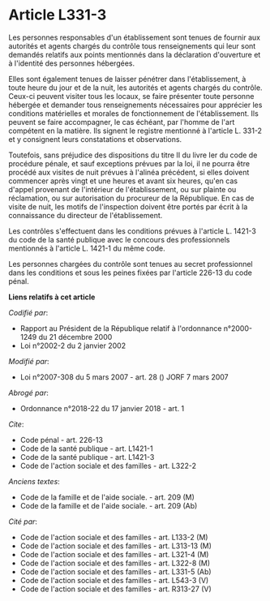 # Article L331-3

Les personnes responsables d'un établissement sont tenues de fournir aux autorités et agents chargés du contrôle tous
renseignements qui leur sont demandés relatifs aux points mentionnés dans la déclaration d'ouverture et à l'identité des
personnes hébergées. 

Elles sont également tenues de laisser pénétrer dans l'établissement, à toute heure du jour et de la nuit, les autorités et
agents chargés du contrôle. Ceux-ci peuvent visiter tous les locaux, se faire présenter toute personne hébergée et demander
tous renseignements nécessaires pour apprécier les conditions matérielles et morales de fonctionnement de l'établissement.
Ils peuvent se faire accompagner, le cas échéant, par l'homme de l'art compétent en la matière. Ils signent le registre
mentionné à l'article L. 331-2 et y consignent leurs constatations et observations. 

Toutefois, sans préjudice des dispositions du titre II du livre Ier du code de procédure pénale, et sauf exceptions prévues
par la loi, il ne pourra être procédé aux visites de nuit prévues à l'alinéa précédent, si elles doivent commencer après
vingt et une heures et avant six heures, qu'en cas d'appel provenant de l'intérieur de l'établissement, ou sur plainte ou
réclamation, ou sur autorisation du procureur de la République. En cas de visite de nuit, les motifs de l'inspection doivent
être portés par écrit à la connaissance du directeur de l'établissement. 

Les contrôles s'effectuent dans les conditions prévues à l'article L. 1421-3 du code de la santé publique avec le concours
des professionnels mentionnés à l'article L. 1421-1 du même code. 

Les personnes chargées du contrôle sont tenues au secret professionnel dans les conditions et sous les peines fixées par
l'article 226-13 du code pénal.

**Liens relatifs à cet article**

_Codifié par_:

  - Rapport au Président de la République relatif à l'ordonnance n°2000-1249 du 21 décembre 2000
  - Loi n°2002-2 du 2 janvier 2002

_Modifié par_:

  - Loi n°2007-308 du 5 mars 2007 - art. 28 () JORF 7 mars 2007

_Abrogé par_:

  - Ordonnance n°2018-22 du 17 janvier 2018 - art. 1

_Cite_:

  - Code pénal - art. 226-13
  - Code de la santé publique - art. L1421-1
  - Code de la santé publique - art. L1421-3
  - Code de l'action sociale et des familles - art. L322-2

_Anciens textes_:

  - Code de la famille et de l'aide sociale. - art. 209 (M)
  - Code de la famille et de l'aide sociale. - art. 209 (Ab)

_Cité par_:

  - Code de l'action sociale et des familles - art. L133-2 (M)
  - Code de l'action sociale et des familles - art. L313-13 (M)
  - Code de l'action sociale et des familles - art. L321-4 (M)
  - Code de l'action sociale et des familles - art. L322-8 (M)
  - Code de l'action sociale et des familles - art. L331-5 (Ab)
  - Code de l'action sociale et des familles - art. L543-3 (V)
  - Code de l'action sociale et des familles - art. R313-27 (V)
